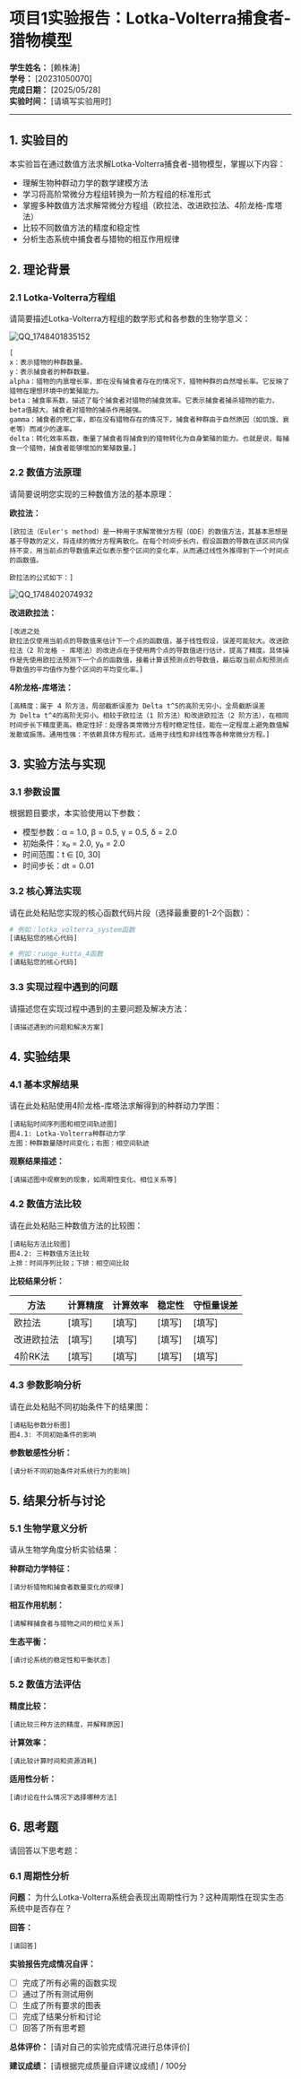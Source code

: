 # 项目1实验报告：Lotka-Volterra捕食者-猎物模型

**学生姓名：** [赖株涛]  
**学号：** [20231050070]  
**完成日期：** [2025/05/28]  
**实验时间：** [请填写实验用时]

---

## 1. 实验目的

本实验旨在通过数值方法求解Lotka-Volterra捕食者-猎物模型，掌握以下内容：

- 理解生物种群动力学的数学建模方法
- 学习将高阶常微分方程组转换为一阶方程组的标准形式
- 掌握多种数值方法求解常微分方程组（欧拉法、改进欧拉法、4阶龙格-库塔法）
- 比较不同数值方法的精度和稳定性
- 分析生态系统中捕食者与猎物的相互作用规律

## 2. 理论背景

### 2.1 Lotka-Volterra方程组

请简要描述Lotka-Volterra方程组的数学形式和各参数的生物学意义：

![QQ_1748401835152](https://github.com/user-attachments/assets/fcc2e64c-4759-41a5-b7ae-5b2891d4b517)
```
[
x：表示猎物的种群数量。
y：表示捕食者的种群数量。
alpha：猎物的内禀增长率，即在没有捕食者存在的情况下，猎物种群的自然增长率。它反映了猎物在理想环境中的繁殖能力。
beta：捕食率系数，描述了每个捕食者对猎物的捕食效率。它表示捕食者捕杀猎物的能力，beta值越大，捕食者对猎物的捕杀作用越强。
gamma：捕食者的死亡率，即在没有猎物存在的情况下，捕食者种群由于自然原因（如饥饿、衰老等）而减少的速率。
delta：转化效率系数，衡量了捕食者将捕食到的猎物转化为自身繁殖的能力。也就是说，每捕食一个猎物，捕食者能够增加的繁殖数量。]
```

### 2.2 数值方法原理

请简要说明您实现的三种数值方法的基本原理：

**欧拉法：**
```
[欧拉法（Euler's method）是一种用于求解常微分方程（ODE）的数值方法，其基本思想是基于导数的定义，将连续的微分方程离散化。在每个时间步长内，假设函数的导数在该区间内保持不变，用当前点的导数值来近似表示整个区间的变化率，从而通过线性外推得到下一个时间点的函数值。

欧拉法的公式如下：]
```
![QQ_1748402074932](https://github.com/user-attachments/assets/c9572bd3-2cec-4ea3-a5e3-90b4fd4ee359)


**改进欧拉法：**
```
[改进之处
欧拉法仅使用当前点的导数值来估计下一个点的函数值，基于线性假设，误差可能较大。改进欧拉法（2 阶龙格 - 库塔法）的改进点在于使用两个点的导数值进行估计，提高了精度。具体操作是先使用欧拉法预测下一个点的函数值，接着计算该预测点的导数值，最后取当前点和预测点导数值的平均值作为整个区间的平均变化率。]
```

**4阶龙格-库塔法：**
```
[高精度：属于 4 阶方法，局部截断误差为 Delta t^5的高阶无穷小，全局截断误差为 Delta t^4的高阶无穷小。相较于欧拉法（1 阶方法）和改进欧拉法（2 阶方法），在相同时间步长下精度更高。稳定性好：处理各类常微分方程时稳定性佳，能在一定程度上避免数值解发散或振荡。通用性强：不依赖具体方程形式，适用于线性和非线性等各种常微分方程。]
```

## 3. 实验方法与实现

### 3.1 参数设置

根据题目要求，本实验使用以下参数：

- 模型参数：α = 1.0, β = 0.5, γ = 0.5, δ = 2.0
- 初始条件：x₀ = 2.0, y₀ = 2.0
- 时间范围：t ∈ [0, 30]
- 时间步长：dt = 0.01

### 3.2 核心算法实现

请在此处粘贴您实现的核心函数代码片段（选择最重要的1-2个函数）：

```python
# 例如：lotka_volterra_system函数
[请粘贴您的核心代码]
```

```python
# 例如：runge_kutta_4函数
[请粘贴您的核心代码]
```

### 3.3 实现过程中遇到的问题

请描述您在实现过程中遇到的主要问题及解决方法：

```
[请描述遇到的问题和解决方案]
```

## 4. 实验结果

### 4.1 基本求解结果

请在此处粘贴使用4阶龙格-库塔法求解得到的种群动力学图：

```
[请粘贴时间序列图和相空间轨迹图]
图4.1: Lotka-Volterra种群动力学
左图：种群数量随时间变化；右图：相空间轨迹
```

**观察结果描述：**
```
[请描述图中观察到的现象，如周期性变化、相位关系等]
```

### 4.2 数值方法比较

请在此处粘贴三种数值方法的比较图：

```
[请粘贴方法比较图]
图4.2: 三种数值方法比较
上排：时间序列比较；下排：相空间比较
```

**比较结果分析：**

| 方法 | 计算精度 | 计算效率 | 稳定性 | 守恒量误差 |
|------|----------|----------|--------|------------|
| 欧拉法 | [填写] | [填写] | [填写] | [填写] |
| 改进欧拉法 | [填写] | [填写] | [填写] | [填写] |
| 4阶RK法 | [填写] | [填写] | [填写] | [填写] |

### 4.3 参数影响分析

请在此处粘贴不同初始条件下的结果图：

```
[请粘贴参数分析图]
图4.3: 不同初始条件的影响
```

**参数敏感性分析：**
```
[请分析不同初始条件对系统行为的影响]
```

## 5. 结果分析与讨论

### 5.1 生物学意义分析

请从生物学角度分析实验结果：

**种群动力学特征：**
```
[请分析猎物和捕食者数量变化的规律]
```

**相互作用机制：**
```
[请解释捕食者与猎物之间的相位关系]
```

**生态平衡：**
```
[请讨论系统的稳定性和平衡状态]
```

### 5.2 数值方法评估

**精度比较：**
```
[请比较三种方法的精度，并解释原因]
```

**计算效率：**
```
[请比较计算时间和资源消耗]
```

**适用性分析：**
```
[请讨论在什么情况下选择哪种方法]
```

## 6. 思考题

请回答以下思考题：

### 6.1 周期性分析
**问题：** 为什么Lotka-Volterra系统会表现出周期性行为？这种周期性在现实生态系统中是否存在？

**回答：**
```
[请回答]
```



**实验报告完成情况自评：**

- [ ] 完成了所有必需的函数实现
- [ ] 通过了所有测试用例
- [ ] 生成了所有要求的图表
- [ ] 完成了结果分析和讨论
- [ ] 回答了所有思考题

**总体评价：** [请对自己的实验完成情况进行总体评价]

**建议成绩：** [请根据完成质量自评建议成绩] / 100分
